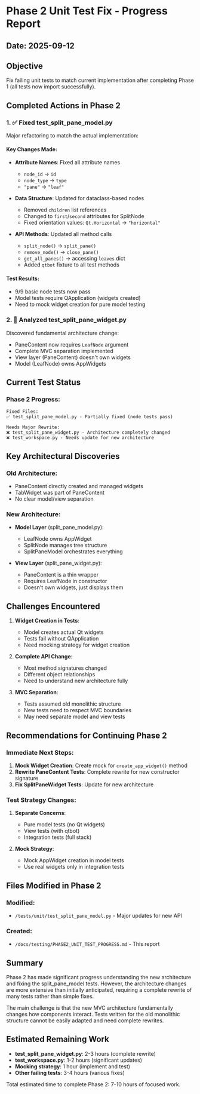 # Phase 2 Unit Test Fix - Progress Report

## Date: 2025-09-12

## Objective
Fix failing unit tests to match current implementation after completing Phase 1 (all tests now import successfully).

## Completed Actions in Phase 2

### 1. ✅ Fixed test_split_pane_model.py
Major refactoring to match the actual implementation:

#### Key Changes Made:
- **Attribute Names**: Fixed all attribute names
  - `node_id` → `id`
  - `node_type` → `type`
  - `"pane"` → `"leaf"`
  
- **Data Structure**: Updated for dataclass-based nodes
  - Removed `children` list references
  - Changed to `first`/`second` attributes for SplitNode
  - Fixed orientation values: `Qt.Horizontal` → `"horizontal"`
  
- **API Methods**: Updated all method calls
  - `split_node()` → `split_pane()`
  - `remove_node()` → `close_pane()`
  - `get_all_panes()` → accessing `leaves` dict
  - Added `qtbot` fixture to all test methods

#### Test Results:
- 9/9 basic node tests now pass
- Model tests require QApplication (widgets created)
- Need to mock widget creation for pure model testing

### 2. 🔄 Analyzed test_split_pane_widget.py
Discovered fundamental architecture change:
- PaneContent now requires `LeafNode` argument
- Complete MVC separation implemented
- View layer (PaneContent) doesn't own widgets
- Model (LeafNode) owns AppWidgets

## Current Test Status

### Phase 2 Progress:
```
Fixed Files:
✅ test_split_pane_model.py - Partially fixed (node tests pass)

Needs Major Rewrite:
❌ test_split_pane_widget.py - Architecture completely changed
❌ test_workspace.py - Needs update for new architecture
```

## Key Architectural Discoveries

### Old Architecture:
- PaneContent directly created and managed widgets
- TabWidget was part of PaneContent
- No clear model/view separation

### New Architecture:
- **Model Layer** (split_pane_model.py):
  - LeafNode owns AppWidget
  - SplitNode manages tree structure
  - SplitPaneModel orchestrates everything
  
- **View Layer** (split_pane_widget.py):
  - PaneContent is a thin wrapper
  - Requires LeafNode in constructor
  - Doesn't own widgets, just displays them

## Challenges Encountered

1. **Widget Creation in Tests**: 
   - Model creates actual Qt widgets
   - Tests fail without QApplication
   - Need mocking strategy for widget creation

2. **Complete API Change**:
   - Most method signatures changed
   - Different object relationships
   - Need to understand new architecture fully

3. **MVC Separation**:
   - Tests assumed old monolithic structure
   - New tests need to respect MVC boundaries
   - May need separate model and view tests

## Recommendations for Continuing Phase 2

### Immediate Next Steps:
1. **Mock Widget Creation**: Create mock for `create_app_widget()` method
2. **Rewrite PaneContent Tests**: Complete rewrite for new constructor signature
3. **Fix SplitPaneWidget Tests**: Update for new architecture

### Test Strategy Changes:
1. **Separate Concerns**:
   - Pure model tests (no Qt widgets)
   - View tests (with qtbot)
   - Integration tests (full stack)

2. **Mock Strategy**:
   - Mock AppWidget creation in model tests
   - Use real widgets only in integration tests

## Files Modified in Phase 2

### Modified:
- `/tests/unit/test_split_pane_model.py` - Major updates for new API

### Created:
- `/docs/testing/PHASE2_UNIT_TEST_PROGRESS.md` - This report

## Summary

Phase 2 has made significant progress understanding the new architecture and fixing the split_pane_model tests. However, the architecture changes are more extensive than initially anticipated, requiring a complete rewrite of many tests rather than simple fixes.

The main challenge is that the new MVC architecture fundamentally changes how components interact. Tests written for the old monolithic structure cannot be easily adapted and need complete rewrites.

## Estimated Remaining Work

- **test_split_pane_widget.py**: 2-3 hours (complete rewrite)
- **test_workspace.py**: 1-2 hours (significant updates)
- **Mocking strategy**: 1 hour (implement and test)
- **Other failing tests**: 3-4 hours (various fixes)

Total estimated time to complete Phase 2: 7-10 hours of focused work.
